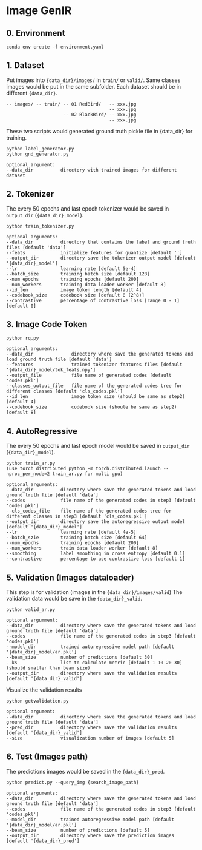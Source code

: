 #  Image GenIR

## 0. Environment
`conda env create -f environment.yaml`

## 1. Dataset
Put images into `{data_dir}/images/` in `train/` or `valid/`. 
Same classes images would be put in the same subfolder.
Each dataset should be in different `{data_dir}`.

```
-- images/ -- train/ -- 01 RedBird/   -- xxx.jpg
                                      -- xxx.jpg
                     -- 02 BlackBird/ -- xxx.jpg
                                      -- xxx.jpg
```

These two scripts would generated ground truth pickle file in {data_dir} for training.
```
python label_generator.py 
python gnd_generator.py

optional argument:
--data_dir          directory with trained images for different dataset
```

## 2. Tokenizer
The every 50 epochs and last epoch tokenizer would be saved in `output_dir` (`{data_dir}_model`).
```
python train_tokenizer.py 

optional arguments:
--data_dir          directory that contains the label and ground truth files [default 'data']
--feats             initialize features for quantize [default '']
--output_dir        directory save the tokenizer output model [default '{data_dir}_model']
--lr                learning rate [default 5e-4]
--batch_size        training batch size [default 128]
--num_epochs        training epochs [default 200]
--num_workers       training data loader worker [default 8]
--id_len            image token length [default 4]
--codebook_size     codebook size [default 8 (2^8)]
--contrastive       percentage of contrastive loss [range 0 - 1][default 0]
```

## 3. Image Code Token
```
python rq.py

optional arguments:
--data_dir              directory where save the generated tokens and load ground truth file [default 'data']
--features              trained tokenizer features files [default '{data_dir}_model/tok_feats.npy']
--output_file           file name of generated codes [default 'codes.pkl']
--classes_output_file   file name of the generated codes tree for different classes [default 'cls_codes.pkl']
--id_len                image token size (should be same as step2) [default 4]
--codebook_size         codebook size (shoule be same as step2) [default 8]
```

## 4. AutoRegressive
The every 50 epochs and last epoch model would be saved in `output_dir` (`{data_dir}_model`).
```
python train_ar.py
(use torch distributed python -m torch.distributed.launch --nproc_per_node=2 train_ar.py for multi gpu)

optional arguments:
--data_dir          directory where save the generated tokens and load ground truth file [default 'data']
--codes             file name of the generated codes in step3 [default 'codes.pkl']
--cls_codes_file    file name of the generated codes tree for different classes in step3 [default 'cls_codes.pkl']
--output_dir        directory save the autoregressive output model [default '{data_dir}_model']
--lr                learning rate [default 4e-5]
--batch_szie        training batch size [default 64]
--num_epochs        training epochs [default 200]
--num_workers       train data loader worker [default 8]
--smoothing         label smoothing in cross entropy [default 0.1]
--contrastive       percentage to use contrastive loss [default 1]
```

## 5. Validation (Images dataloader)
This step is for validation (images in the `{data_dir}/images/valid`)
The validation data would be save in the `{data_dir}_valid`.
```
python valid_ar.py 

optional argumment:
--data_dir          directory where save the generated tokens and load ground truth file [default 'data']
--codes             file name of the generated codes in step3 [default 'codes.pkl']
--model_dir         trained autoregressive model path [default '{data_dir}_model/ar.pkl']
--beam_size         number of predictions [default 30]
--ks                list to calculate metric [default 1 10 20 30] (should smaller than beam size)
--output_dir        directory where save the validation results [default '{data_dir}_valid']
```

Visualize the validation results
```
python getvalidation.py

optional argument:
--data_dir          directory where save the generated tokens and load ground truth file [default 'data'] 
--pred_dir          directory where save the validation results [default '{data_dir}_valid']
--size              visualization number of images [default 5]
```

## 6. Test (Images path)
The predictions images would be saved in the `{data_dir}_pred`.
```
python predict.py --query_img {search_image_path}

optional arguments:
--data_dir          directory where save the generated tokens and load ground truth file [default 'data']
--codes             file name of the generated codes in step3 [default 'codes.pkl']
--model_dir         trained autoregressive model path [default '{data_dir}_model/ar.pkl']
--beam_size         number of predictions [default 5]
--output_dir        directory where save the prediction images [default '{data_dir}_pred']
```

